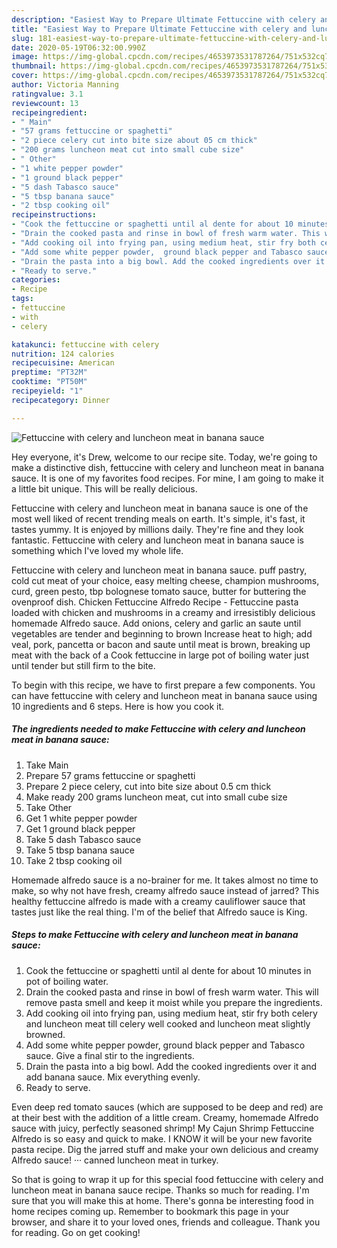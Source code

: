 ```yaml
---
description: "Easiest Way to Prepare Ultimate Fettuccine with celery and luncheon meat in banana sauce"
title: "Easiest Way to Prepare Ultimate Fettuccine with celery and luncheon meat in banana sauce"
slug: 181-easiest-way-to-prepare-ultimate-fettuccine-with-celery-and-luncheon-meat-in-banana-sauce
date: 2020-05-19T06:32:00.990Z
image: https://img-global.cpcdn.com/recipes/4653973531787264/751x532cq70/fettuccine-with-celery-and-luncheon-meat-in-banana-sauce-recipe-main-photo.jpg
thumbnail: https://img-global.cpcdn.com/recipes/4653973531787264/751x532cq70/fettuccine-with-celery-and-luncheon-meat-in-banana-sauce-recipe-main-photo.jpg
cover: https://img-global.cpcdn.com/recipes/4653973531787264/751x532cq70/fettuccine-with-celery-and-luncheon-meat-in-banana-sauce-recipe-main-photo.jpg
author: Victoria Manning
ratingvalue: 3.1
reviewcount: 13
recipeingredient:
- " Main"
- "57 grams fettuccine or spaghetti"
- "2 piece celery cut into bite size about 05 cm thick"
- "200 grams luncheon meat cut into small cube size"
- " Other"
- "1 white pepper powder"
- "1 ground black pepper"
- "5 dash Tabasco sauce"
- "5 tbsp banana sauce"
- "2 tbsp cooking oil"
recipeinstructions:
- "Cook the fettuccine or spaghetti until al dente for about 10 minutes in pot of boiling water."
- "Drain the cooked pasta and rinse in bowl of fresh warm water. This will remove pasta smell and keep it moist while you prepare the ingredients."
- "Add cooking oil into frying pan, using medium heat, stir fry both celery and luncheon meat till celery well cooked and luncheon meat slightly browned."
- "Add some white pepper powder,  ground black pepper and Tabasco sauce. Give a final stir to the ingredients."
- "Drain the pasta into a big bowl. Add the cooked ingredients over it and add banana sauce. Mix everything evenly."
- "Ready to serve."
categories:
- Recipe
tags:
- fettuccine
- with
- celery

katakunci: fettuccine with celery 
nutrition: 124 calories
recipecuisine: American
preptime: "PT32M"
cooktime: "PT50M"
recipeyield: "1"
recipecategory: Dinner

---
```



![Fettuccine with celery and luncheon meat in banana sauce](https://img-global.cpcdn.com/recipes/4653973531787264/751x532cq70/fettuccine-with-celery-and-luncheon-meat-in-banana-sauce-recipe-main-photo.jpg)

Hey everyone, it's Drew, welcome to our recipe site. Today, we're going to make a distinctive dish, fettuccine with celery and luncheon meat in banana sauce. It is one of my favorites food recipes. For mine, I am going to make it a little bit unique. This will be really delicious.

Fettuccine with celery and luncheon meat in banana sauce is one of the most well liked of recent trending meals on earth. It's simple, it's fast, it tastes yummy. It is enjoyed by millions daily. They're fine and they look fantastic. Fettuccine with celery and luncheon meat in banana sauce is something which I've loved my whole life.

Fettuccine with celery and luncheon meat in banana sauce. puff pastry, cold cut meat of your choice, easy melting cheese, champion mushrooms, curd, green pesto, tbp bolognese tomato sauce, butter for buttering the ovenproof dish. Chicken Fettuccine Alfredo Recipe - Fettuccine pasta loaded with chicken and mushrooms in a creamy and irresistibly delicious homemade Alfredo sauce. Add onions, celery and garlic an saute until vegetables are tender and beginning to brown Increase heat to high; add veal, pork, pancetta or bacon and saute until meat is brown, breaking up meat with the back of a Cook fettuccine in large pot of boiling water just until tender but still firm to the bite.


To begin with this recipe, we have to first prepare a few components. You can have fettuccine with celery and luncheon meat in banana sauce using 10 ingredients and 6 steps. Here is how you cook it.

<!--inarticleads1-->

##### The ingredients needed to make Fettuccine with celery and luncheon meat in banana sauce:

1. Take  Main
1. Prepare 57 grams fettuccine or spaghetti
1. Prepare 2 piece celery, cut into bite size about 0.5 cm thick
1. Make ready 200 grams luncheon meat, cut into small cube size
1. Take  Other
1. Get 1 white pepper powder
1. Get 1 ground black pepper
1. Take 5 dash Tabasco sauce
1. Take 5 tbsp banana sauce
1. Take 2 tbsp cooking oil


Homemade alfredo sauce is a no-brainer for me. It takes almost no time to make, so why not have fresh, creamy alfredo sauce instead of jarred? This healthy fettuccine alfredo is made with a creamy cauliflower sauce that tastes just like the real thing. I&#39;m of the belief that Alfredo sauce is King. 

<!--inarticleads2-->

##### Steps to make Fettuccine with celery and luncheon meat in banana sauce:

1. Cook the fettuccine or spaghetti until al dente for about 10 minutes in pot of boiling water.
1. Drain the cooked pasta and rinse in bowl of fresh warm water. This will remove pasta smell and keep it moist while you prepare the ingredients.
1. Add cooking oil into frying pan, using medium heat, stir fry both celery and luncheon meat till celery well cooked and luncheon meat slightly browned.
1. Add some white pepper powder,  ground black pepper and Tabasco sauce. Give a final stir to the ingredients.
1. Drain the pasta into a big bowl. Add the cooked ingredients over it and add banana sauce. Mix everything evenly.
1. Ready to serve.


Even deep red tomato sauces (which are supposed to be deep and red) are at their best with the addition of a little cream. Creamy, homemade Alfredo sauce with juicy, perfectly seasoned shrimp! My Cajun Shrimp Fettuccine Alfredo is so easy and quick to make. I KNOW it will be your new favorite pasta recipe. Dig the jarred stuff and make your own delicious and creamy Alfredo sauce! ··· canned luncheon meat in turkey. 

So that is going to wrap it up for this special food fettuccine with celery and luncheon meat in banana sauce recipe. Thanks so much for reading. I'm sure that you will make this at home. There's gonna be interesting food in home recipes coming up. Remember to bookmark this page in your browser, and share it to your loved ones, friends and colleague. Thank you for reading. Go on get cooking!
